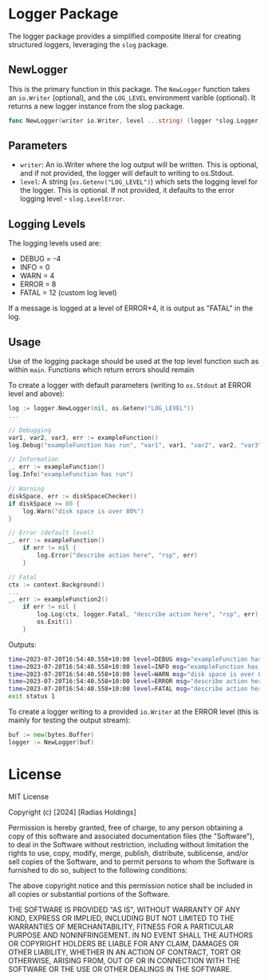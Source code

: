# Logger Package

The logger package provides a simplified composite literal for creating structured loggers, leveraging the `slog` package.

## NewLogger

 This is the primary function in this package. The `NewLogger` function takes an `io.Writer` (optional), and the `LOG_LEVEL` environment varible (optional). It returns a new logger instance from the slog package.

```go
func NewLogger(writer io.Writer, level ...string) (logger *slog.Logger)
```

## Parameters
- `writer`: An io.Writer where the log output will be written. This is optional, and if not provided, the logger will default to writing to os.Stdout.
- `level`: A string (`os.Getenv("LOG_LEVEL")`) which sets the logging level for the logger. This is optional. If not provided, it defaults to the error logging level - `slog.LevelError`.

## Logging Levels
The logging levels used are:

- DEBUG = -4
- INFO = 0
- WARN = 4
- ERROR = 8
- FATAL = 12 (custom log level)

If a message is logged at a level of ERROR+4, it is output as "FATAL" in the log.

## Usage
Use of the logging package should be used at the top level function such as within `main`. Functions which return errors should remain

To create a logger with default parameters (writing to `os.Stdout` at ERROR level and above):
```go
log := logger.NewLogger(nil, os.Getenv("LOG_LEVEL"))
...

// Debugging
var1, var2, var3, err := exampleFunction()
log.Debug("exampleFunction has run", "var1", var1, "var2", var2, "var3", var3)

// Information
_, err := exampleFunction()
log.Info("exampleFunction has run")

// Warning
diskSpace, err := diskSpaceChecker()
if diskSpace >= 80 {
	log.Warn("disk space is over 80%")
}

// Error (default level)
_, err := exampleFunction()
	if err != nil {
		log.Error("describe action here", "rsp", err)
	}

// Fatal
ctx := context.Background()
...
_, err := exampleFunction2()
	if err != nil {
		log.Log(ctx, logger.Fatal, "describe action here", "rsp", err)
		os.Exit(1)
	}
```
Outputs:
```bash
time=2023-07-20T16:54:40.558+10:00 level=DEBUG msg="exampleFunction has run" var1="something" var2="something" etc.
time=2023-07-20T16:54:40.558+10:00 level=INFO msg="exampleFunction has run"
time=2023-07-20T16:54:40.558+10:00 level=WARN msg="disk space is over 80%"
time=2023-07-20T16:54:40.558+10:00 level=ERROR msg="describe action here" rsp="error: something in exampleFunction went wrong"
time=2023-07-20T16:54:40.558+10:00 level=FATAL msg="describe action here" rsp="error: something in exampleFunction2 went very wrong"
exit status 1
```

To create a logger writing to a provided `io.Writer` at the ERROR level (this is mainly for testing the output stream):
```go
buf := new(bytes.Buffer)
logger := NewLogger(buf)
```

# License

MIT License

Copyright (c) [2024] [Radias Holdings]

Permission is hereby granted, free of charge, to any person obtaining a copy
of this software and associated documentation files (the "Software"), to deal
in the Software without restriction, including without limitation the rights
to use, copy, modify, merge, publish, distribute, sublicense, and/or sell
copies of the Software, and to permit persons to whom the Software is
furnished to do so, subject to the following conditions:

The above copyright notice and this permission notice shall be included in all
copies or substantial portions of the Software.

THE SOFTWARE IS PROVIDED "AS IS", WITHOUT WARRANTY OF ANY KIND, EXPRESS OR
IMPLIED, INCLUDING BUT NOT LIMITED TO THE WARRANTIES OF MERCHANTABILITY,
FITNESS FOR A PARTICULAR PURPOSE AND NONINFRINGEMENT. IN NO EVENT SHALL THE
AUTHORS OR COPYRIGHT HOLDERS BE LIABLE FOR ANY CLAIM, DAMAGES OR OTHER
LIABILITY, WHETHER IN AN ACTION OF CONTRACT, TORT OR OTHERWISE, ARISING FROM,
OUT OF OR IN CONNECTION WITH THE SOFTWARE OR THE USE OR OTHER DEALINGS IN THE
SOFTWARE.
